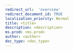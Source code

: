 ```yaml
---
redirect_url:  'overview'
redirect_document_id: TRUE
localization_priority: Normal
title: <title>
description: <description>
ms.prod: <ms.prod>
author: <author>
doc_type: <doc_type>
---
```

